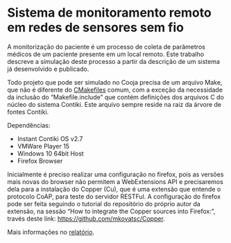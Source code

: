 # Sistema de monitoramento remoto em redes de sensores sem fio
A monitorização do paciente é um processo de coleta de parâmetros médicos de um paciente presente em um local remoto. Este trabalho descreve a simulação deste processo a partir da descrição de um sistema já desenvolvido e publicado.

Todo projeto que pode ser simulado no Cooja precisa de um arquivo Make, que não é diferente do [CMakefiles](https://pt.wikibooks.org/wiki/Programar_em_C/Makefiles) comum, com a exceção da necessidade da inclusão do “Makefile.include” que contém definições dos arquivos C do núcleo do sistema Contiki. Este arquivo sempre reside na raiz da árvore de fontes Contiki.

Dependências:
- Instant Contiki OS v2.7
- VMWare Player 15
- Windows 10 64bit Host
- Firefox Browser

Inicialmente é preciso realizar uma configuração no firefox, pois as versões mais novas do browser não permitem a  WebExtensions API e precisaremos dela para a instalação do Copper (Cu), que é uma extensão que entende o protocolo CoAP, para teste do servidor RESTFul. A configuração do firefox pode ser feita seguindo o tutorial do repositório do próprio autor da extensão, na sessão “How to integrate the Copper sources into Firefox:”, través deste link: <https://github.com/mkovatsc/Copper>.

Mais informações no [relatório](https://docs.google.com/document/d/1fAf1RZqkhXKODpLUxRpoie0SyJll71J-vcgLkQdwTgI/edit?usp=sharing).
